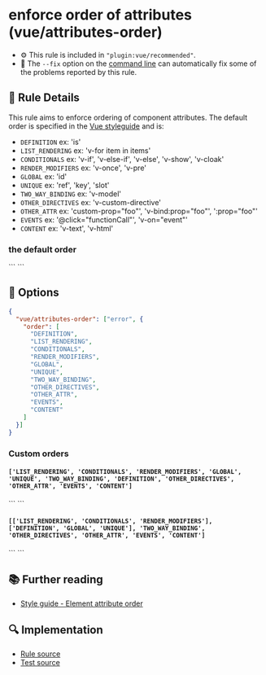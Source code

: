 # enforce order of attributes (vue/attributes-order)

- :gear: This rule is included in `"plugin:vue/recommended"`.
- :wrench: The `--fix` option on the [command line](https://eslint.org/docs/user-guide/command-line-interface#fixing-problems) can automatically fix some of the problems reported by this rule.

## :book: Rule Details

This rule aims to enforce ordering of component attributes. The default order is specified in the [Vue styleguide](https://vuejs.org/v2/style-guide/#Element-attribute-order-recommended) and is:

- `DEFINITION`
  ex: 'is'
- `LIST_RENDERING`
  ex: 'v-for item in items'
- `CONDITIONALS`
  ex: 'v-if', 'v-else-if', 'v-else', 'v-show', 'v-cloak'
- `RENDER_MODIFIERS`
  ex: 'v-once', 'v-pre'
- `GLOBAL`
  ex: 'id'
- `UNIQUE`
  ex: 'ref', 'key', 'slot'
- `TWO_WAY_BINDING`
  ex: 'v-model'
- `OTHER_DIRECTIVES`
  ex: 'v-custom-directive'
- `OTHER_ATTR`
  ex: 'custom-prop="foo"', 'v-bind:prop="foo"', ':prop="foo"'
- `EVENTS`
  ex: '@click="functionCall"', 'v-on="event"'
- `CONTENT`
  ex: 'v-text', 'v-html'

### the default order

<eslint-code-block fix :rules="{'vue/attributes-order': ['error']}">
```
<template>
  <!-- ✓ GOOD -->
  <div
    is="header"
    v-for="item in items"
    v-if="!visible"
    v-once
    id="uniqueID"
    ref="header"
    v-model="headerData"
    my-prop="prop"
    @click="functionCall"
    v-text="textContent">
  </div>
  <div
    v-for="item in items"
    v-if="!visible"
    prop-one="prop"
    :prop-two="prop"
    prop-three="prop"
    @click="functionCall"
    v-text="textContent">
  </div>
  <div
    prop-one="prop"
    :prop-two="prop"
    prop-three="prop">
  </div>

  <!-- ✗ BAD -->
  <div
    ref="header"
    v-for="item in items"
    v-once
    id="uniqueID"
    v-model="headerData"
    my-prop="prop"
    v-if="!visible"
    is="header"
    @click="functionCall"
    v-text="textContent">
  </div>
</template>
```
</eslint-code-block>

## :wrench: Options
```json
{
  "vue/attributes-order": ["error", {
    "order": [
      "DEFINITION",
      "LIST_RENDERING",
      "CONDITIONALS", 
      "RENDER_MODIFIERS",
      "GLOBAL", 
      "UNIQUE", 
      "TWO_WAY_BINDING", 
      "OTHER_DIRECTIVES", 
      "OTHER_ATTR", 
      "EVENTS", 
      "CONTENT"
    ]
  }]
}
```

### Custom orders

#### `['LIST_RENDERING', 'CONDITIONALS', 'RENDER_MODIFIERS', 'GLOBAL', 'UNIQUE', 'TWO_WAY_BINDING', 'DEFINITION', 'OTHER_DIRECTIVES', 'OTHER_ATTR', 'EVENTS', 'CONTENT']`

<eslint-code-block fix :rules="{'vue/attributes-order': ['error', {order: ['LIST_RENDERING', 'CONDITIONALS', 'RENDER_MODIFIERS', 'GLOBAL', 'UNIQUE', 'TWO_WAY_BINDING', 'DEFINITION', 'OTHER_DIRECTIVES', 'OTHER_ATTR', 'EVENTS', 'CONTENT']}]}">
```
<template>
  <!-- ✓ GOOD -->
  <div
    ref="header"
    is="header"
    prop-one="prop"
    prop-two="prop">
  </div>

  <!-- ✗ BAD -->
  <div
    ref="header"
    prop-one="prop"
    is="header">
  </div>
</template>
```
</eslint-code-block>

#### `[['LIST_RENDERING', 'CONDITIONALS', 'RENDER_MODIFIERS'], ['DEFINITION', 'GLOBAL', 'UNIQUE'], 'TWO_WAY_BINDING', 'OTHER_DIRECTIVES', 'OTHER_ATTR', 'EVENTS', 'CONTENT']`

<eslint-code-block fix :rules="{'vue/attributes-order': ['error', {order: [['LIST_RENDERING', 'CONDITIONALS', 'RENDER_MODIFIERS'], ['DEFINITION', 'GLOBAL', 'UNIQUE'], 'TWO_WAY_BINDING', 'OTHER_DIRECTIVES', 'OTHER_ATTR', 'EVENTS', 'CONTENT']}]}">
```
<template>
  <!-- ✓ GOOD -->
  <div
    ref="header"
    is="header"
    prop-one="prop"
    prop-two="prop">
  </div>
  <div
    is="header"
    ref="header"
    prop-one="prop"
    prop-two="prop">
  </div>
</template>
```
</eslint-code-block>

## :books: Further reading

- [Style guide - Element attribute order](https://vuejs.org/v2/style-guide/#Element-attribute-order-recommended)

## :mag: Implementation

- [Rule source](https://github.com/vuejs/eslint-plugin-vue/blob/master/lib/rules/attributes-order.js)
- [Test source](https://github.com/vuejs/eslint-plugin-vue/blob/master/tests/lib/rules/attributes-order.js)
